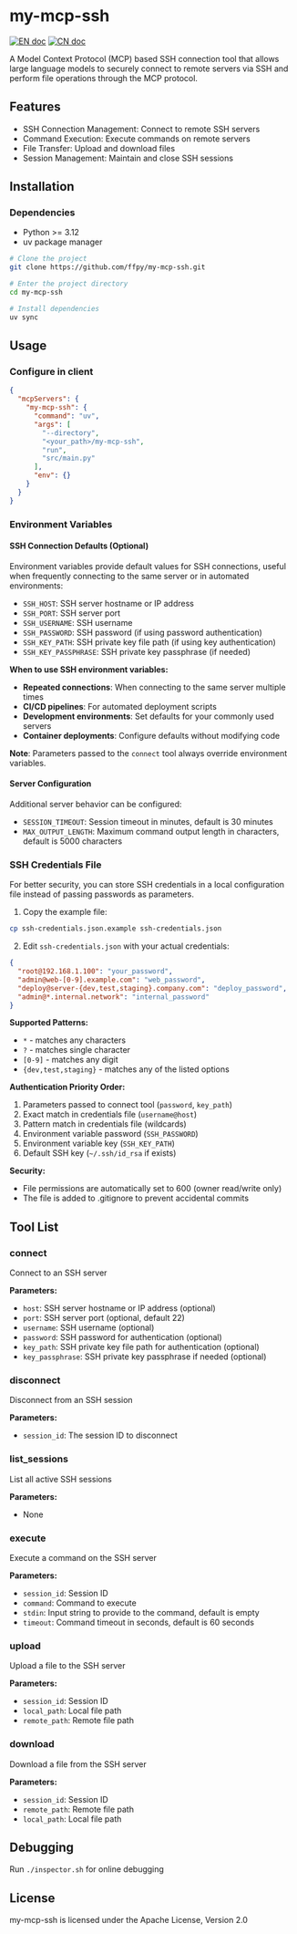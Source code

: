 # my-mcp-ssh
[![EN doc](https://img.shields.io/badge/document-English-blue.svg)](README.md)
[![CN doc](https://img.shields.io/badge/文档-中文版-blue.svg)](README_zh_CN.md)

A Model Context Protocol (MCP) based SSH connection tool that allows large language models to securely connect to remote servers via SSH and perform file operations through the MCP protocol.

## Features

- SSH Connection Management: Connect to remote SSH servers
- Command Execution: Execute commands on remote servers
- File Transfer: Upload and download files
- Session Management: Maintain and close SSH sessions

## Installation
### Dependencies
- Python >= 3.12
- uv package manager

```bash
# Clone the project
git clone https://github.com/ffpy/my-mcp-ssh.git

# Enter the project directory
cd my-mcp-ssh

# Install dependencies
uv sync
```

## Usage
### Configure in client
```json
{
  "mcpServers": {
    "my-mcp-ssh": {
      "command": "uv",
      "args": [
        "--directory",
        "<your_path>/my-mcp-ssh",
        "run",
        "src/main.py"
      ],
      "env": {}
    }
  }
}
```

### Environment Variables

#### SSH Connection Defaults (Optional)

Environment variables provide default values for SSH connections, useful when frequently connecting to the same server or in automated environments:

- `SSH_HOST`: SSH server hostname or IP address
- `SSH_PORT`: SSH server port
- `SSH_USERNAME`: SSH username
- `SSH_PASSWORD`: SSH password (if using password authentication)
- `SSH_KEY_PATH`: SSH private key file path (if using key authentication)
- `SSH_KEY_PASSPHRASE`: SSH private key passphrase (if needed)

**When to use SSH environment variables:**
- **Repeated connections**: When connecting to the same server multiple times
- **CI/CD pipelines**: For automated deployment scripts
- **Development environments**: Set defaults for your commonly used servers
- **Container deployments**: Configure defaults without modifying code

**Note**: Parameters passed to the `connect` tool always override environment variables.

#### Server Configuration

Additional server behavior can be configured:

- `SESSION_TIMEOUT`: Session timeout in minutes, default is 30 minutes
- `MAX_OUTPUT_LENGTH`: Maximum command output length in characters, default is 5000 characters

### SSH Credentials File

For better security, you can store SSH credentials in a local configuration file instead of passing passwords as parameters.

1. Copy the example file:
```bash
cp ssh-credentials.json.example ssh-credentials.json
```

2. Edit `ssh-credentials.json` with your actual credentials:
```json
{
  "root@192.168.1.100": "your_password",
  "admin@web-[0-9].example.com": "web_password",
  "deploy@server-{dev,test,staging}.company.com": "deploy_password",
  "admin@*.internal.network": "internal_password"
}
```

**Supported Patterns:**
- `*` - matches any characters
- `?` - matches single character  
- `[0-9]` - matches any digit
- `{dev,test,staging}` - matches any of the listed options

**Authentication Priority Order:**
1. Parameters passed to connect tool (`password`, `key_path`)
2. Exact match in credentials file (`username@host`)
3. Pattern match in credentials file (wildcards)
4. Environment variable password (`SSH_PASSWORD`)
5. Environment variable key (`SSH_KEY_PATH`)
6. Default SSH key (`~/.ssh/id_rsa` if exists)

**Security:**
- File permissions are automatically set to 600 (owner read/write only)
- The file is added to .gitignore to prevent accidental commits

## Tool List

### connect

Connect to an SSH server

**Parameters:**
- `host`: SSH server hostname or IP address (optional)
- `port`: SSH server port (optional, default 22)
- `username`: SSH username (optional)
- `password`: SSH password for authentication (optional)
- `key_path`: SSH private key file path for authentication (optional)
- `key_passphrase`: SSH private key passphrase if needed (optional)

### disconnect

Disconnect from an SSH session

**Parameters:**
- `session_id`: The session ID to disconnect

### list_sessions

List all active SSH sessions

**Parameters:**
- None

### execute

Execute a command on the SSH server

**Parameters:**
- `session_id`: Session ID
- `command`: Command to execute
- `stdin`: Input string to provide to the command, default is empty
- `timeout`: Command timeout in seconds, default is 60 seconds

### upload

Upload a file to the SSH server

**Parameters:**
- `session_id`: Session ID
- `local_path`: Local file path
- `remote_path`: Remote file path

### download

Download a file from the SSH server

**Parameters:**
- `session_id`: Session ID
- `remote_path`: Remote file path
- `local_path`: Local file path

## Debugging
Run `./inspector.sh` for online debugging

## License
my-mcp-ssh is licensed under the Apache License, Version 2.0 